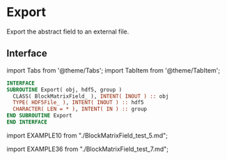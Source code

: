 # Export

Export the abstract field to an external file.

## Interface

import Tabs from '@theme/Tabs';
import TabItem from '@theme/TabItem';

<Tabs>
<TabItem value="interface" label="܀ Interface" default>

```fortran
INTERFACE
SUBROUTINE Export( obj, hdf5, group )
  CLASS( BlockMatrixField_ ), INTENT( INOUT ) :: obj
  TYPE( HDF5File_ ), INTENT( INOUT ) :: hdf5
  CHARACTER( LEN = * ), INTENT( IN ) :: group
END SUBROUTINE Export
END INTERFACE
```

</TabItem>

<TabItem value="example1" label="️܀ example 1">

import EXAMPLE10 from "./BlockMatrixField_test_5.md";

<EXAMPLE10 />

</TabItem>

<TabItem value="example2" label="️܀ example 2">

import EXAMPLE36 from "./BlockMatrixField_test_7.md";

<EXAMPLE36 />

</TabItem>

<TabItem value="close" label="↢ ">

</TabItem>
</Tabs>
